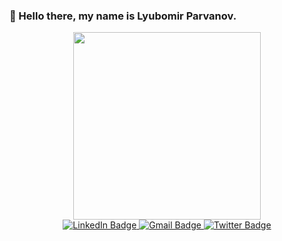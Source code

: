 ### 👋 Hello there, my name is Lyubomir Parvanov.

<!--
**lyuboparvanov/lyuboparvanov** is a ✨ _special_ ✨ repository because its `README.md` (this file) appears on your GitHub profile.

Here are some ideas to get you started:

- 🔭 I’m currently working on ...
- 🌱 I’m currently learning ...
- 👯 I’m looking to collaborate on ...
- 🤔 I’m looking for help with ...
- 💬 Ask me about ...
- 📫 How to reach me: ...
- 😄 Pronouns: ...
- ⚡ Fun fact: ...
-->
<div id="header" align="center">
  <img src="https://media.giphy.com/media/qgQUggAC3Pfv687qPC/giphy.gif" width="300"/>
</div>


<div id="badges" align="center">
  <a href="https://www.linkedin.com/in/lyubomir-parvanov-75903a251/">
   <img src="https://img.shields.io/badge/LinkedIn-blue?style=for-the-badge&logo=linkedin&logoColor=white" alt="LinkedIn Badge"/>
  </a>
  <a href="lyuboparvanovv@gmail.com">
   <img src="https://img.shields.io/badge/Gmail-red?style=for-the-badge&logo=gmail&logoColor=white" alt="Gmail Badge"/>
  </a>
  <a href="https://github.com/lyuboparvanov">
   <img src="https://img.shields.io/badge/GitHub-black?style=for-the-badge&logo=github&logoColor=white" alt="Twitter Badge"/>
  </a>
</div>
